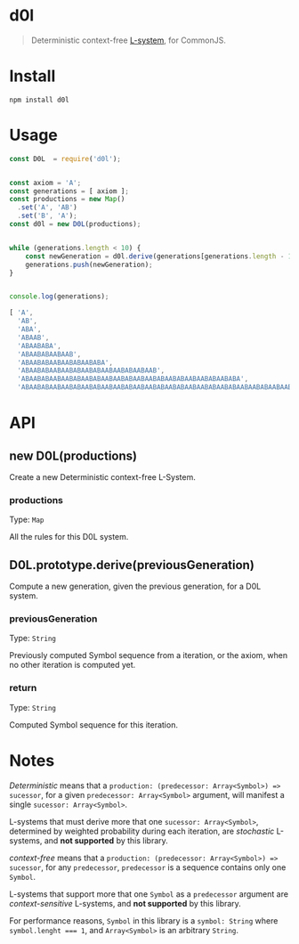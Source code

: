 # d0l
> Deterministic context-free [L-system](https://en.wikipedia.org/wiki/L-system), for CommonJS.

# Install
    npm install d0l

# Usage
```javascript
const D0L  = require('d0l');


const axiom = 'A';
const generations = [ axiom ]; 
const productions = new Map()
  .set('A', 'AB')
  .set('B', 'A');
const d0l = new D0L(productions);


while (generations.length < 10) {
    const newGeneration = d0l.derive(generations[generations.length - 1]);
    generations.push(newGeneration);
}


console.log(generations);
```
```javascript
[ 'A',
  'AB',
  'ABA',
  'ABAAB',
  'ABAABABA',
  'ABAABABAABAAB',
  'ABAABABAABAABABAABABA',
  'ABAABABAABAABABAABABAABAABABAABAAB',
  'ABAABABAABAABABAABABAABAABABAABAABABAABABAABAABABAABABA',
  'ABAABABAABAABABAABABAABAABABAABAABABAABABAABAABABAABABAABAABABAABAABABAABABAABAABABAABAAB' ]
```

# API

## new D0L(productions)

Create a new Deterministic context-free L-System.

### productions

Type: `Map`

All the rules for this D0L system.

## D0L.prototype.derive(previousGeneration)

Compute a new generation, given the previous generation, for a D0L system.

### previousGeneration

Type: `String`

Previously computed Symbol sequence from a iteration, or the axiom, when no other iteration is computed yet.

### return

Type: `String`

Computed Symbol sequence for this iteration.

# Notes

*Deterministic* means that a `production: (predecessor: Array<Symbol>) => sucessor`, for a given `predecessor: Array<Symbol>` argument, will manifest a single `sucessor: Array<Symbol>`.

L-systems that must derive more that one `sucessor: Array<Symbol>`, determined by weighted probability during each iteration, are *stochastic* L-systems, and **not supported** by this library.


*context-free* means that a `production: (predecessor: Array<Symbol>) => sucessor`, for any `predecessor`, `predecessor` is a sequence contains only one `Symbol`.

L-systems that support more that one `Symbol` as a `predecessor` argument are *context-sensitive* L-systems, and **not supported** by this library.

For performance reasons, `Symbol` in this library is a `symbol: String` where `symbol.lenght === 1`, and `Array<Symbol>` is an arbitrary `String`.
